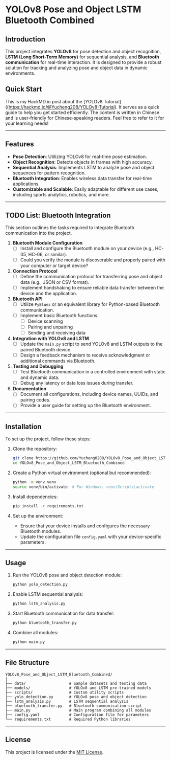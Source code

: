 # YOLOv8 Pose and Object LSTM Bluetooth Combined

## Introduction
This project integrates **YOLOv8** for pose detection and object recognition, **LSTM (Long Short-Term Memory)** for sequential analysis, and **Bluetooth communication** for real-time interaction. It is designed to provide a robust solution for tracking and analyzing pose and object data in dynamic environments.

## Quick Start

This is my HackMD.io post about the [YOLOv8 Tutorial]((https://hackmd.io/@Yucheng208/YOLOv8-Tutorial). It serves as a quick guide to help you get started efficiently. The content is written in Chinese and is user-friendly for Chinese-speaking readers. Feel free to refer to it for your learning needs!

---

## Features
- **Pose Detection**: Utilizing YOLOv8 for real-time pose estimation.
- **Object Recognition**: Detects objects in frames with high accuracy.
- **Sequential Analysis**: Implements LSTM to analyze pose and object sequences for pattern recognition.
- **Bluetooth Integration**: Enables wireless data transfer for real-time applications.
- **Customizable and Scalable**: Easily adaptable for different use cases, including sports analytics, robotics, and more.

---

## TODO List: Bluetooth Integration
This section outlines the tasks required to integrate Bluetooth communication into the project.

1. **Bluetooth Module Configuration**
   - [ ] Install and configure the Bluetooth module on your device (e.g., HC-05, HC-06, or similar).
   - [ ] Could you verify the module is discoverable and properly paired with your computer or target device?

2. **Connection Protocol**
   - [ ] Define the communication protocol for transferring pose and object data (e.g., JSON or CSV format).
   - [ ] Implement handshaking to ensure reliable data transfer between the device and the application.

3. **Bluetooth API**
   - [ ] Utilize `PyBluez` or an equivalent library for Python-based Bluetooth communication.
   - [ ] Implement basic Bluetooth functions:
     - [ ] Device scanning
     - [ ] Pairing and unpairing
     - [ ] Sending and receiving data

4. **Integration with YOLOv8 and LSTM**
   - [ ] Update the `main.py` script to send YOLOv8 and LSTM outputs to the paired Bluetooth device.
   - [ ] Design a feedback mechanism to receive acknowledgment or additional commands via Bluetooth.

5. **Testing and Debugging**
   - [ ] Test Bluetooth communication in a controlled environment with static and dynamic data.
   - [ ] Debug any latency or data loss issues during transfer.

6. **Documentation**
   - [ ] Document all configurations, including device names, UUIDs, and pairing codes.
   - [ ] Provide a user guide for setting up the Bluetooth environment.

---

## Installation
To set up the project, follow these steps:

1. Clone the repository:
   ```bash
   git clone https://github.com/Yucheng0208/YOLOv8_Pose_and_Object_LSTM_Bluetooth_Combined.git
   cd YOLOv8_Pose_and_Object_LSTM_Bluetooth_Combined
   ```

2. Create a Python virtual environment (optional but recommended):
   ```bash
   python -m venv venv
   source venv/bin/activate  # For Windows: venv\Scripts\activate
   ```

3. Install dependencies:
   ```bash
   pip install -r requirements.txt
   ```

4. Set up the environment:
   - Ensure that your device installs and configures the necessary Bluetooth modules.
   - Update the configuration file `config.yaml` with your device-specific parameters.

---

## Usage
1. Run the YOLOv8 pose and object detection module:
   ```bash
   python yolo_detection.py
   ```

2. Enable LSTM sequential analysis:
   ```bash
   python lstm_analysis.py
   ```

3. Start Bluetooth communication for data transfer:
   ```bash
   python bluetooth_transfer.py
   ```

4. Combine all modules:
   ```bash
   python main.py
   ```

---

## File Structure
```
YOLOv8_Pose_and_Object_LSTM_Bluetooth_Combined/
│
├── data/                   # Sample datasets and testing data
├── models/                 # YOLOv8 and LSTM pre-trained models
├── scripts/                # Custom utility scripts
├── yolo_detection.py       # YOLOv8 pose and object detection
├── lstm_analysis.py        # LSTM sequential analysis
├── bluetooth_transfer.py   # Bluetooth communication script
├── main.py                 # Main program combining all modules
├── config.yaml             # Configuration file for parameters
└── requirements.txt        # Required Python libraries
```


---

## License
This project is licensed under the [MIT License](LICENSE).
